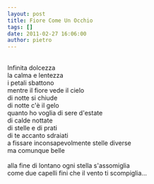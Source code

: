 ```yaml
---
layout: post
title: Fiore Come Un Occhio
tags: []
date: 2011-02-27 16:06:00
author: pietro
---
```

<div dir="ltr" style="text-align: left"><br/>Infinita dolcezza<br/>la calma e lentezza<br/>i petali sbattono<br/>mentre il fiore vede il cielo<br/>di notte si chiude<br/>di notte c'è il gelo<br/>quanto ho voglia di sere d'estate<br/>di calde nottate<br/>di stelle e di prati<br/>di te accanto sdraiati<br/>a fissare inconsapevolmente stelle diverse<br/>ma comunque belle<br/><br/>alla fine di lontano ogni stella s'assomiglia<br/>come due capelli fini che il vento ti scompiglia...<br/><br/>
